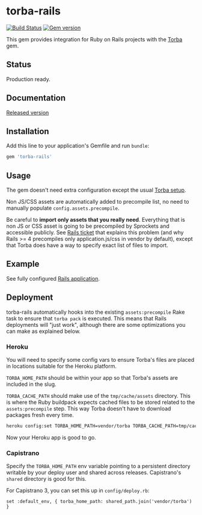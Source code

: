 # torba-rails

[![Build Status](https://img.shields.io/travis/torba-rb/torba-rails.svg)](https://travis-ci.org/torba-rb/torba-rails)
[![Gem version](https://img.shields.io/gem/v/torba-rails.svg)](https://rubygems.org/gems/torba-rails)

This gem provides integration for Ruby on Rails projects with the [Torba][torba-github] gem.

## Status

Production ready.

## Documentation

[Released version](http://rubydoc.info/gems/torba-rails/1.0.1)

## Installation

Add this line to your application's Gemfile and run `bundle`:

```ruby
gem 'torba-rails'
```

## Usage

The gem doesn't need extra configuration except the usual [Torba setup][torba-usage].

Non JS/CSS assets are automatically added to precompile list, no need to manually populate
`config.assets.precompile`.

Be careful to **import only assets that you really need**. Everything that is non JS or CSS asset is
going to be precompiled by Sprockets and accessible publicly. See [Rails ticket][rails-ticket-vendoring]
that explains this problem (and why Rails >= 4 precompiles only application.js/css in vendor by
default), except that Torba does have a way to specify exact list of files to import.

## Example

See fully configured [Rails application][rails-example].

## Deployment

torba-rails automatically hooks into the existing `assets:precompile`
Rake task to ensure that `torba pack` is executed. This means that Rails
deployments will "just work", although there are some optimizations you can make
as explained below.

### Heroku

You will need to specify some config vars to ensure Torba's files are placed in
locations suitable for the Heroku platform.

`TORBA_HOME_PATH` should be within your app so that Torba's assets are included
in the slug.

`TORBA_CACHE_PATH` should make use of the `tmp/cache/assets` directory. This is
where the Ruby buildpack expects cached files to be stored related to the
`assets:precompile` step. This way Torba doesn't have to download packages fresh
every time.

```bash
heroku config:set TORBA_HOME_PATH=vendor/torba TORBA_CACHE_PATH=tmp/cache/assets/torba
```

Now your Heroku app is good to go.

### Capistrano

Specify the `TORBA_HOME_PATH` env variable pointing to a persistent directory
writable by your deploy user and shared across releases. Capistrano's `shared`
directory is good for this.

For Capistrano 3, you can set this up in `config/deploy.rb`:

```
set :default_env, { torba_home_path: shared_path.join('vendor/torba') }
```

[torba-github]: https://github.com/torba-rb/torba
[torba-usage]: https://github.com/torba-rb/torba#usage
[rails-ticket-vendoring]: https://github.com/rails/rails/pull/7968
[rails-example]: https://github.com/torba-rb/rails-example
